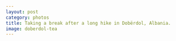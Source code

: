 ```yaml
---
layout: post
category: photos
title: Taking a break after a long hike in Dobërdol, Albania. 
image: doberdol-tea
---
```

